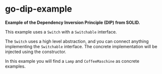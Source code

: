 # go-dip-example

**Example of the Dependency Inversion Principle (DIP) from SOLID.**

This example uses a `Switch` with a `Switchable` interface.

The `Switch` uses a high level abstraction, and you can connect anything implementing the `Switchable` interface.
The concrete implementation will be injected using the constructor.

In this example you will find a `Lamp` and `CoffeeMaschine` as concrete examples.
